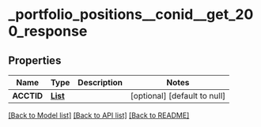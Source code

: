 # _portfolio_positions__conid__get_200_response
## Properties

| Name | Type | Description | Notes |
|------------ | ------------- | ------------- | -------------|
| **ACCTID** | [**List**](position_inner.md) |  | [optional] [default to null] |

[[Back to Model list]](../README.md#documentation-for-models) [[Back to API list]](../README.md#documentation-for-api-endpoints) [[Back to README]](../README.md)

